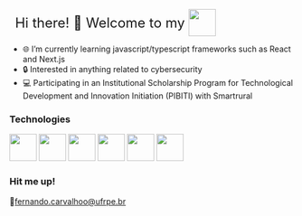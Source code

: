 <p>
  <span style="vertical-align: middle; font-size: 24px; margin-left: 10px;"> Hi there! 👋 Welcome to my </span>   <img src="https://cdn.jsdelivr.net/gh/devicons/devicon@latest/icons/github/github-original.svg" width="48" height="48" style="vertical-align: middle;" />
</p>

- 🌐 I’m currently learning javascript/typescript frameworks such as React and Next.js
- 🔒 Interested in anything related to cybersecurity
- 💻 Participating in an Institutional Scholarship Program for Technological Development and Innovation Initiation (PIBITI) with Smartrural

### Technologies
<img src="https://cdn.jsdelivr.net/gh/devicons/devicon@latest/icons/python/python-original.svg" width="48" height="48" />
<img src="https://cdn.jsdelivr.net/gh/devicons/devicon@latest/icons/debian/debian-original.svg" width="48" height="48" />
<img src="https://cdn.jsdelivr.net/gh/devicons/devicon@latest/icons/react/react-original.svg" width="48" height="48" />
<img src="https://cdn.jsdelivr.net/gh/devicons/devicon@latest/icons/bootstrap/bootstrap-original.svg" height="48" width="48"/>
<img src="https://cdn.jsdelivr.net/gh/devicons/devicon@latest/icons/git/git-original.svg" width="48" height="48" />
<img src="https://cdn.jsdelivr.net/gh/devicons/devicon@latest/icons/windows11/windows11-original.svg" height="48" width="48"/>

### Hit me up!
📧fernando.carvalhoo@ufrpe.br
          
